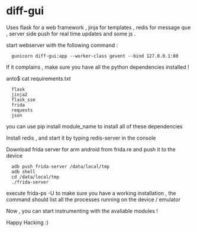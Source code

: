 # diff-gui

Uses flask for a web framework , jinja for templates , redis for message que , server side push for real time updates and some js .

start webserver with the following command :

      gunicorn diff-gui:app --worker-class gevent --bind 127.0.0.1:80

If it complains , make sure you have all the python dependencies installed !

anto$ cat  requirements.txt 

      flask 
      jinja2 
      flask_sse
      frida
      requests
      json

you can use pip install module_name to install all of these dependencies 

Install redis , and start it by typing 
      redis-server
in the console

Download frida server for arm android from frida.re and push it to the device

      adb push frida-server /data/local/tmp
      adb shell
      cd /data/local/tmp
      ./frida-server


execute 
      frida-ps -U 
to make sure you have a working installation , the command should list all the processes running on the device / emulator



Now , you can start instrumenting with the avaliable modules !

Happy Hacking :)
